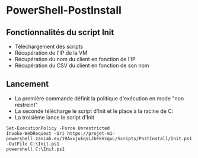 # PowerShell-PostInstall

## Fonctionnalités du script Init
- Téléchargement des scripts
- Récupération de l'IP de la VM
- Récupération du nom du client en fonction de l'IP
- Récupération du CSV du client en fonction de son nom

## Lancement
- La première commande définit la politique d'exécution en mode "non restreint"
- La seconde télécharge le script d'Init et le place à la racine de C:
- La troisième lance le script d'Init

```
Set-ExecutionPolicy -Force Unrestricted
Invoke-WebRequest -Uri https://projet-m1-powershell.zaniah.eu/19AxxjukqsLJbFkVzquL/Scripts/PostInstall/Init.ps1 -OutFile C:\Init.ps1
powershell C:\Init.ps1
```
